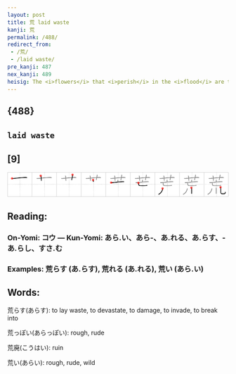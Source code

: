 ```yaml
---
layout: post
title: 荒 laid waste
kanji: 荒
permalink: /488/
redirect_from:
 - /荒/
 - /laid waste/
pre_kanji: 487
nex_kanji: 489
heisig: The <i>flowers</i> that <i>perish</i> in the <i>flood</i> are taken here as symbols of an area that has been <b>laid waste</b>.
---
```


## {488}

## `laid waste`

## [9]

<div class="stroke"><img src="../images/E88D92.png" /></div>

## Reading:

### On-Yomi: コウ &mdash; Kun-Yomi: あら.い、あら-、あ.れる、あ.らす、-あ.らし、すさ.む

### Examples: 荒らす (あ.らす), 荒れる (あ.れる), 荒い (あら.い)

## Words:

荒らす(あらす): to lay waste, to devastate, to damage, to invade, to break into

荒っぽい(あらっぽい): rough, rude

荒廃(こうはい): ruin

荒い(あらい): rough, rude, wild

